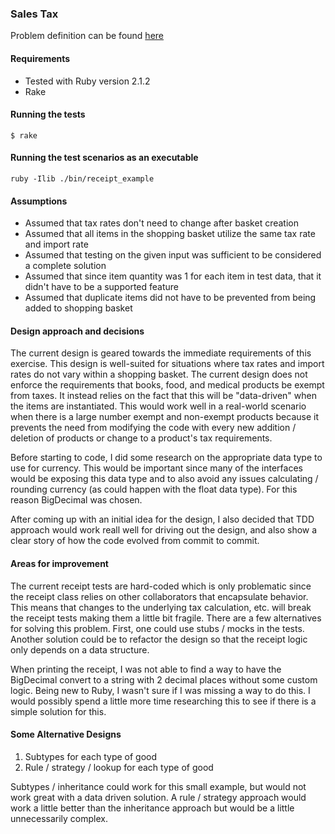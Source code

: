 ### Sales Tax

Problem definition can be found [here](https://github.com/bahrens/sales_tax/wiki/Sales-Tax-Problem)

#### Requirements

* Tested with Ruby version 2.1.2
* Rake

#### Running the tests

`$ rake`

#### Running the test scenarios as an executable

`ruby -Ilib ./bin/receipt_example`

#### Assumptions

* Assumed that tax rates don't need to change after basket creation
* Assumed that all items in the shopping basket utilize the same tax rate and import rate
* Assumed that testing on the given input was sufficient to be considered a complete solution
* Assumed that since item quantity was 1 for each item in test data, that it didn't have to be a supported feature
* Assumed that duplicate items did not have to be prevented from being added to shopping basket

#### Design approach and decisions

The current design is geared towards the immediate requirements of this exercise. This design is well-suited for situations where tax rates and import rates do not vary within a shopping basket. The current design does not enforce the requirements that books, food, and medical products be exempt from taxes. It instead relies on the fact that this will be "data-driven" when the items are instantiated. This would work well in a real-world scenario when there is a large number exempt and non-exempt products because it prevents the need from modifying the code with every new addition / deletion of products or change to a product's tax requirements.

Before starting to code, I did some research on the appropriate data type to use for currency. This would be important since many of the interfaces would be exposing this data type and to also avoid any issues calculating / rounding currency (as could happen with the float data type). For this reason BigDecimal was chosen.

After coming up with an initial idea for the design, I also decided that TDD approach would work reall well for driving out the design, and also show a clear story of how the code evolved from commit to commit.

#### Areas for improvement

The current receipt tests are hard-coded which is only problematic since the receipt class relies on other collaborators that encapsulate behavior. This means that changes to the underlying tax calculation, etc. will break the receipt tests making them a little bit fragile. There are a few alternatives for solving this problem. First, one could use stubs / mocks in the tests. Another solution could be to refactor the design so that the receipt logic only depends on a data structure.

When printing the receipt, I was not able to find a way to have the BigDecimal convert to a string with 2 decimal places without some custom logic. Being new to Ruby, I wasn't sure if I was missing a way to do this. I would possibly spend a little more time researching this to see if there is a simple solution for this.

#### Some Alternative Designs

1. Subtypes for each type of good 
2. Rule / strategy / lookup for each type of good

Subtypes / inheritance could work for this small example, but would not work great with a data driven solution. A rule / strategy approach would work a little better than the inheritance approach but would be a little unnecessarily complex.
